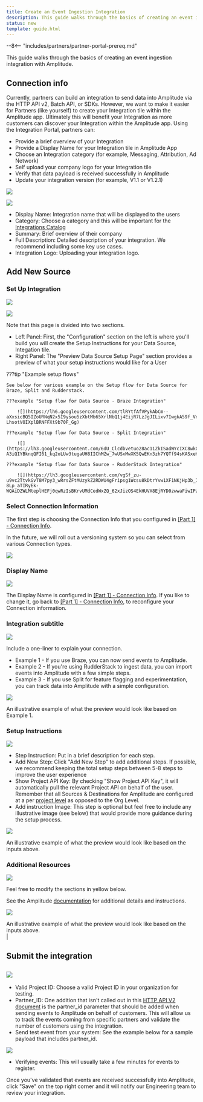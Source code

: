 ```yaml
---
title: Create an Event Ingestion Integration
description: This guide walks through the basics of creating an event ingestion integration with Amplitude. 
status: new
template: guide.html
---
```


--8<-- "includes/partners/partner-portal-prereq.md"

This guide walks through the basics of creating an event ingestion integration with Amplitude. 

## Connection info

Currently, partners can build an integration to send data into Amplitude via the HTTP API v2, Batch API, or SDKs. However, we want to make it easier for Partners (like yourself) to create your Integration tile within the Amplitude app. Ultimately this will benefit your Integration as more customers can discover your Integration within the Amplitude app. Using the Integration Portal, partners can:

- Provide a brief overview of your Integration
- Provide a Display Name for your Integration tile in Amplitude App
- Choose an Integration category (for example, Messaging, Attribution, Ad Network)
- Self upload your company logo for your Integration tile
- Verify that data payload is received successfully in Amplitude
- Update your integration version (for example, V1.1 or V1.2.1)

![](https://lh6.googleusercontent.com/ybjv_Kk-SzwF10BANXVFVkaQSomfRH4DwMW1DLhfxl28aV2f2zfQBOWF6oGUIZP0JxGZ7uQIMSbbIA4QsrGaZ-JYh7Xj1wHZZI7ap-SS-5l_mjycPTt5lTD7EPJeehe8MQN2htsKOreYIdZRI3HTl1nr9abafVixuWJZe39JPdhqVc8SJlEUNf_LvQ)

![](https://lh3.googleusercontent.com/OGlzq8G3s3NdeL-Ee2oOTiYqIAI9EF6FjUfxfKiTjfnX8QlTUum8LkxZHNdcJfaWtE3H0-CKr5ntDBbdDl22IM6HNq9XSwgCD3jLtsu3PcdNzW5oRfpO7WfVYrw4ghs-Aq6_ZiqnGC2L4srH5EXx38yfL6keGSwT9rb3dAgcnRzf2ciMKAcbPh1tMQ)

- Display Name: Integration name that will be displayed to the users
- Category: Choose a category and this will be important for the [Integrations Catalog](https://amplitude.com/integrations)
- Summary: Brief overview of their company
- Full Description: Detailed description of your integration. We recommend including some key use cases. 
- Integration Logo: Uploading your integration logo.

## Add New Source

### Set Up Integration

![](https://lh3.googleusercontent.com/8SsGc7ZWFGVR2bfynUCIPXFPzITWFrIqbZa1H2UZFE-OF3rMnecN0UOYszLQEJaDht7hCmTMoSCxIurAr_XEjZ9CqvQ_e6P_d5j2jC0j3rVWxkgKhBF9jNRkn5uJufLu1Xjfg1Kklo8TJH0QxOMIYC_0r5KVyYzWkWOQjHqHQlRJC3rxGV-ORXZgkg)


![](https://lh6.googleusercontent.com/iKz9HLgVfj3ieaFDAL4Q23TdkewNgbEjnn6z0U8gTa23Dp6Is1DvML6IKklMbPDwvgWaoPFm9ktaVMfTOU57NlY55lz0kJU7BIvwJGKFS1rIpis_iMmySDfMeUl5GnIPZ8GyVHlWkf3n-ecx9OY0sr_kJq_1c4mkEASycKT3APD1Ysg7IHHChOf8-A)

Note that this page is divided into two sections. 

- Left Panel: First, the "Configuration" section on the left is where you'll build you will create the Setup Instructions for your Data Source, Integation tile.
- Right Panel: The "Preview Data Source Setup Page" section provides a preview of what your setup instructions would like for a User


???tip "Example setup flows"

    See below for various example on the Setup flow for Data Source for Braze, Split and Rudderstack.

    ???example "Setup flow for Data Source - Braze Integration"

        ![](https://lh6.googleusercontent.com/tlRYtfAfVPykAbCm--aXxsicBQ5IZoURNqN2x5I9ysou5zXbtMb65XrlNbQ1j4EijR7LzJgJILixv7IwgkA59f_VnAeyi7WXV5Q0k2LKhugEL6_8Q1XedVXufQGdtjJwgjp2gMZFJCS5H9DjBsnyWVY9IYOhVwc-LhsotVOIXplBRNFFXt9b70F_Gg)

    ???example "Setup flow for Data Source - Split Integration"

        ![](https://lh3.googleusercontent.com/6dU_Clcdbvetuo28ac11ZkISadWYcIXC8wkCgUErME95pbeVzuGH19ZE98THSAGF6Cyd44_mkdmxwIOQ4z-A3iQIYBknqQFI61_kq2oLUw3tugaUH8IIChMZw_7wUSxMwXK5QwEKn3zh7YQTf94sKASxeHmSyDZdiGphKKS4XbTl4TvvT9lapF8scg)

    ???example "Setup flow for Data Source - RudderStack Integration"

        ![](https://lh3.googleusercontent.com/vgSf_zu-u9vc2TtvkGvT8M7py3_wRrsZFtMUzykZ2RDWU4gFripsg1Wcsu8kDtrYvw1XF1NKjHp3b_7g-8Lp_aTIRyEk-WQAiDZWLMteplHEFj0qwRzIsBKrvUMdCedWxZQ_62xJizOS4EkHUVX8EjRYD0zwwaFiwIPzqP840MoHmsfZExXsYKiuEA)

### Select Connection Information

The first step is choosing the Connection Info that you configured in [[Part 1] - Connection Info](https://docs.google.com/document/d/1B5fx-Ck87pzxKdqWIiZvDboET-Kwwor-A-im0V_rCV8/edit#heading=h.6nkk1qrrst0q). 

In the future, we will roll out a versioning system so you can select from various Connection types.

![](https://lh3.googleusercontent.com/D3oYnKnizkRjMwBtjfh1P9TQga7fg63J13ew97yzRP5QkouptrNZZfx92wXCw0q3SN5I9NuJIfAlxsb6Xi0hdFRBrO8Q2PTlGkIZ14TG4RqrW7GYjpOrlL9vWBBC69fdt3a1fl6dBHeaYbrsNMyBX2YsO-zhYGJL3s7cBwEG2q5OuVtlUneAnGS6Ew)

### Display Name

![](https://lh4.googleusercontent.com/ekYtkax0gohvfVymo9-CeCBJaAr6SByIuopljTPOcAMXaIBvPX8GV-6zrIvvk1eew4fUV4B3cJiNC-gch6cPuFwFt3NtPlEtJiJtzceU-tv0UKIA5McOSlbIQX0SUOXtway-CQHPEd9xwObAmNaGbpeGP2n6GxqfVC_CUWiHPHKhn3YzC75XxGSeRA)

The Display Name is configured in [[Part 1] - Connection Info](https://docs.google.com/document/d/1B5fx-Ck87pzxKdqWIiZvDboET-Kwwor-A-im0V_rCV8/edit#heading=h.6nkk1qrrst0q). If you like to change it, go back to [[Part 1] - Connection Info](https://docs.google.com/document/d/1B5fx-Ck87pzxKdqWIiZvDboET-Kwwor-A-im0V_rCV8/edit#heading=h.6nkk1qrrst0q), to reconfigure your Connection information.

### Integration subtitle

![](https://lh4.googleusercontent.com/twFNDFnSKXfacMNCZZQ69aKNzVdmMBjkLCeaMMzjlJwRJg-1I3OhiTrruz2PN3gQ6r-wskJSEBUnxoyDx4N7es938lnkRfYTVi3eRBIQ8Q5XkkrKOj8kyEbrwclOCcsNBT-8sw8sREj2e9BByvqRRlMjvN5K7XPvP8681TZ8wnleITnUVjSs46Iwbg)

Include a one-liner to explain your connection.

- Example 1 - If you use Braze, you can now send events to Amplitude.
- Example 2 - If you're using RudderStack to ingest data, you can import events into Amplitude with a few simple steps.
- Example 3 - If you use Split for feature flagging and experimentation, you can track data into Amplitude with a simple configuration.

![](https://lh3.googleusercontent.com/vpxmIUFX2n0lcnUdp0uZv-iVbVWUApXkbOcbHezjiL5WIwcRZdCHtYEun7FC8fTsoGxFB5_oomr_vEohltvpqeSo4I4iTemh5Kx5rA4panxWMpCv6ohoXNC3ZnQLV0IjPM38pTTIrFvfx_bYwfZNETqJbwC8uXxmuoo-hhzmwyRj78azLYBeBogpng)

An illustrative example of what the preview would look like based on Example 1.

### Setup Instructions

![](https://lh4.googleusercontent.com/1RmA1d43inGlw_TILlzinfDYMn7QMkBKGhKctSVFPpHkegQiJnJbQc0tRgFZo9l_Uk57iIh3MOBZy4f5LdidCVHBIA7WVRpiX2ACLMD4cWf96ZzUZbq6fEPyJK8ezwNvH6hjyGFbo4jS-QL2qPAOuUCOegS3Zaivh7EM4a6kZJOmbP_k1q4E0BVZ4w)

- Step Instruction: Put in a brief description for each step.
- Add New Step: Click "Add New Step" to add additional steps. If possible, we recommend keeping the total setup steps between 5-8 steps to improve the user experience
- Show Project API Key: By checking "Show Project API Key", it will automatically pull the relevant Project API on behalf of the user. Remember that all Sources & Destinations for Amplitude are configured at a per [project level](https://help.amplitude.com/hc/en-us/articles/360058073772-Create-and-manage-organizations-and-projects) as opposed to the Org Level.
- Add instruction Image: This step is optional but feel free to include any illustrative image (see below) that would provide more guidance during the setup process.

![](https://lh4.googleusercontent.com/sJauLSDJfbQuiH_bEslkdSrujhXjLVJBnVFULzE7Gxo244GQMRFyJ3zTvXYti1lLJdZVqZGh7xBHfmtHSTKVPiQKd833Fu7u9y_cOAbRk02cciz22jgq95I11qaIWI1OfcWc2JmLC8alc42wsjABB8NRPMy2mawVWQ3larYVkiDd70upr4b6noSPNg)

An illustrative example of what the preview would look like based on the inputs above.

### Additional Resources

![](https://lh6.googleusercontent.com/ydp52C-Y19tyD1xKwNSYRRhw8CQgcLST63xU9Qt7F6b8zy5jw32MXCda63vj06TeJQOOHiy2PKhMmR714si1bdh5gVBZL8rlrAF1-WlJF3szMkGbEK5A3gl1Xncbx4pL3v731VMUozkXF1ty9bk3JCSDvWSbNFQEjZkfxNSbNmJ1y0uGpZdsi8Y-Pw)

Feel free to modify the sections in yellow below.

See the Amplitude [documentation](https://docs.google.com/document/d/1B5fx-Ck87pzxKdqWIiZvDboET-Kwwor-A-im0V_rCV8/edit#heading=h.666581csaxvq) for additional details and instructions.

![](https://lh3.googleusercontent.com/yq_VAjH3R71IfMdZlAnYkvC_5AhND-dL1dGIzFd0cN_gNHNuHeT7q5OMOi2zhsk13FJ_4ERjxkuBt5wHti3oZUi94CNo6amTpmnbQI4ztAa6domHafZcdgmYJbHz1_zaOi-AZW8YPmXDCjX5cKXyvxN4M3mlX_xjxGOlCcaz8yO_9oM8mSFcQlMhUQ)

An illustrative example of what the preview would look like based on the inputs above.\
 |

## Submit the integration

![](https://lh4.googleusercontent.com/0-4IrRtoivvs7XyQsdoAbH8aBtjgXqDcOnWpmTBTPjI3pOtNShUW9sVVYHUzyrmVQpwXX_LHzahdW2odVFfdW1RAoGrA9BXeFZIlTTlBA25EE5nsgQWH7Sqf2K6q74hbKSzazqUjIk7gyR_L7q-okaRGKXTdUcSsMoBqxchdhQricJvQpvHbG2Oxtg)
---------------------------------------------------------------------------------------------------------------------------------------------------------------------------------------------------------------------------------

- Valid Project ID: Choose a valid Project ID in your organization for testing.
- Partner_ID: One addition that isn't called out in this [HTTP API V2 document](https://developers.amplitude.com/docs/http-api-v2) is the partner_id parameter that should be added when sending events to Amplitude on behalf of customers. This will allow us to track the events coming from specific partners and validate the number of customers using the integration.
- Send test event from your system: See the example below for a sample payload that includes partner_id.

![](https://lh3.googleusercontent.com/c3cHNA7X3l9x2GselagpmuTbyFZRQMrRFgcLbnImvX6e_FV59C9TzaSu0A6d2CcRY_uHNWZi6bWncPu3uAFOMjTjv5eGRg0sujRDoJiQIwCHzlj38oJiqO7LnJMXS6h5XxyYVzNFOXIojlKxAEeTtq3R2MK0oJEE6NaJdPP7Wa-l7N0TcdA1vS9X-A)

- Verifying events: This will usually take a few minutes for events to register.

Once you've validated that events are received successfully into Amplitude, click "Save" on the top right corner and it will notify our Engineering team to review your integration.
